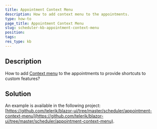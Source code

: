 ```yaml
---
title: Appointment Context Menu
description: How to add context menu to the appointments.
type: how-to
page_title: Appointment Context Menu
slug: scheduler-kb-appointment-context-menu
position: 
tags: 
res_type: kb
---
```



## Description

How to add [Context menu](/blazor-ui/components/contextmenu/overview) to the appointments to provide shortcuts to custom features?


## Solution

An example is available in the following project: [https://github.com/telerik/blazor-ui/tree/master/scheduler/appointment-context-menu](https://github.com/telerik/blazor-ui/tree/master/scheduler/appointment-context-menu).